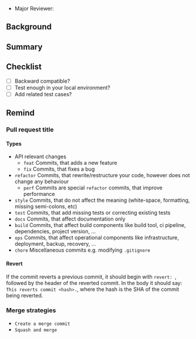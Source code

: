 - Major Reviewer:

## Background

<!--- Why is this change required? What problem does it solve? -->
<!--- If it fixes an open issue, please link to the issue here. -->

## Summary

<!--- Provide a summary of your changes. -->
<!--- It's a good idea to include the issue you are trying to solve and how to fix it. -->

## Checklist

- [ ] Backward compatible?
- [ ] Test enough in your local environment?
- [ ] Add related test cases?

## Remind

### Pull request title

#### Types
* API relevant changes
    * `feat` Commits, that adds a new feature
    * `fix` Commits, that fixes a bug
* `refactor` Commits, that rewrite/restructure your code, however does not change any behaviour
    * `perf` Commits are special `refactor` commits, that improve performance
* `style` Commits, that do not affect the meaning (white-space, formatting, missing semi-colons, etc)
* `test` Commits, that add missing tests or correcting existing tests
* `docs` Commits, that affect documentation only
* `build` Commits, that affect build components like build tool, ci pipeline, dependencies, project version, ...
* `ops` Commits, that affect operational components like infrastructure, deployment, backup, recovery, ...
* `chore` Miscellaneous commits e.g. modifying `.gitignore`

#### Revert
If the commit reverts a previous commit, it should begin with `revert: `, followed by the header of the reverted commit. In the body it should say: `This reverts commit <hash>.`, where the hash is the SHA of the commit being reverted.

### Merge strategies
* `Create a merge commit`
* `Squash and merge`
